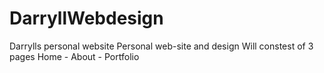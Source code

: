 # DarryllWebdesign
Darrylls personal website 
Personal web-site and design
Will constest of 3 pages 
Home - About - Portfolio  
